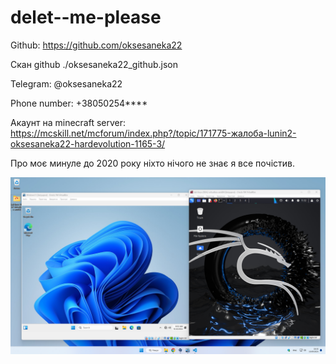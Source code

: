 # delet--me-please

Github: https://github.com/oksesaneka22

Скан github ./oksesaneka22_github.json

Telegram: @oksesaneka22

Phone number: +38050254****

Акаунт на minecraft server: https://mcskill.net/mcforum/index.php?/topic/171775-жалоба-lunin2-oksesaneka22-hardevolution-1165-3/

Про моє минуле до 2020 року ніхто нічого не знає я все почістив.


![Screenshot 2024-09-10 183256.png](./1.png)